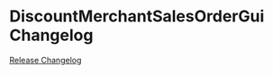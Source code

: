 # DiscountMerchantSalesOrderGui Changelog

[Release Changelog](https://github.com/spryker/discount-merchant-sales-order-gui/releases)
